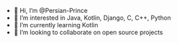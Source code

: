 - 👋 Hi, I’m @Persian-Prince
- 👀 I’m interested in Java, Kotlin, Django, C, C++, Python
- 🌱 I’m currently learning Kotlin
- 💞️ I’m looking to collaborate on open source projects

<!---
Persian-Prince/Persian-Prince is a ✨ special ✨ repository because its `README.md` (this file) appears on your GitHub profile.
You can click the Preview link to take a look at your changes.
--->
